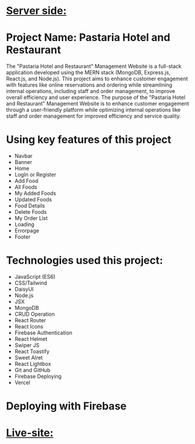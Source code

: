 # [Server side:](https://github.com/ahasan2912/restaurant-management-system-server)
# Project Name: Pastaria Hotel and Restaurant
The "Pastaria Hotel and Restaurant" Management Website is a full-stack application developed using the MERN stack (MongoDB, Express.js, React.js, and Node.js). This project aims to enhance customer engagement with features like online reservations and ordering while streamlining internal operations, including staff and order management, to improve overall efficiency and user experience.
The purpose of the "Pastaria Hotel and Restaurant" Management Website is to enhance customer engagement through a user-friendly platform while optimizing internal operations like staff and order management for improved efficiency and service quality.

#
# Using key features of this project
- Navbar
- Banner
- Home
- LogIn or Register
- Add Food
- All Foods
- My Added Foods
- Updated Foods
- Food Details
- Delete Foods
- My Order List
- Loading
- Errorpage
- Footer
#
# Technologies  used this project:
- JavaScript (ES6)
- CSS/Tailwind
- DaisyUI
- Node.js
- JSX
- MongoDB
- CRUD Operation
- React Router
- React Icons
- Firebase Authentication
- React Helmet
- Swiper JS
- React Toastify
- Sweet Alret
- React Lightbox
- Git and GitHub
- Firebase Deploying
- Vercel

#

# Deploying with Firebase
# [Live-site: ](https://restaurant-management-68f5d.firebaseapp.com/)
